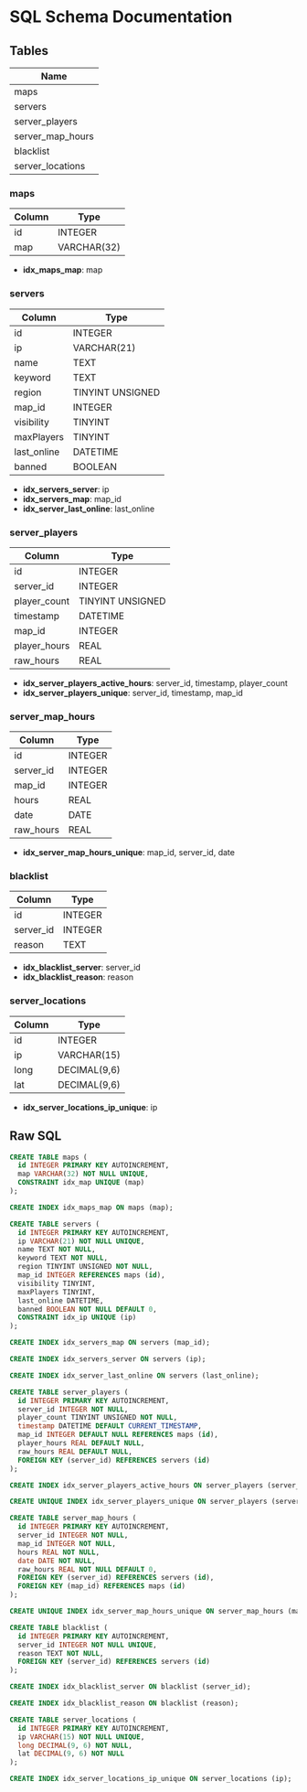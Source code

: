 # SQL Schema Documentation

## Tables

| Name             |
| ---------------- |
| maps             |
| servers          |
| server_players   |
| server_map_hours |
| blacklist        |
| server_locations |

### maps

| Column | Type        |
| ------ | ----------- |
| id     | INTEGER     |
| map    | VARCHAR(32) |

- **idx_maps_map**: map

### servers

| Column      | Type             |
| ----------- | ---------------- |
| id          | INTEGER          |
| ip          | VARCHAR(21)      |
| name        | TEXT             |
| keyword     | TEXT             |
| region      | TINYINT UNSIGNED |
| map_id      | INTEGER          |
| visibility  | TINYINT          |
| maxPlayers  | TINYINT          |
| last_online | DATETIME         |
| banned      | BOOLEAN          |

- **idx_servers_server**: ip
- **idx_servers_map**: map_id
- **idx_server_last_online**: last_online

### server_players

| Column       | Type             |
| ------------ | ---------------- |
| id           | INTEGER          |
| server_id    | INTEGER          |
| player_count | TINYINT UNSIGNED |
| timestamp    | DATETIME         |
| map_id       | INTEGER          |
| player_hours | REAL             |
| raw_hours    | REAL             |

- **idx_server_players_active_hours**: server_id, timestamp, player_count
- **idx_server_players_unique**: server_id, timestamp, map_id

### server_map_hours

| Column    | Type    |
| --------- | ------- |
| id        | INTEGER |
| server_id | INTEGER |
| map_id    | INTEGER |
| hours     | REAL    |
| date      | DATE    |
| raw_hours | REAL    |

- **idx_server_map_hours_unique**: map_id, server_id, date

### blacklist

| Column    | Type    |
| --------- | ------- |
| id        | INTEGER |
| server_id | INTEGER |
| reason    | TEXT    |

- **idx_blacklist_server**: server_id
- **idx_blacklist_reason**: reason

### server_locations

| Column | Type         |
| ------ | ------------ |
| id     | INTEGER      |
| ip     | VARCHAR(15)  |
| long   | DECIMAL(9,6) |
| lat    | DECIMAL(9,6) |

- **idx_server_locations_ip_unique**: ip

## Raw SQL

```sql
CREATE TABLE maps (
  id INTEGER PRIMARY KEY AUTOINCREMENT,
  map VARCHAR(32) NOT NULL UNIQUE,
  CONSTRAINT idx_map UNIQUE (map)
);

CREATE INDEX idx_maps_map ON maps (map);

CREATE TABLE servers (
  id INTEGER PRIMARY KEY AUTOINCREMENT,
  ip VARCHAR(21) NOT NULL UNIQUE,
  name TEXT NOT NULL,
  keyword TEXT NOT NULL,
  region TINYINT UNSIGNED NOT NULL,
  map_id INTEGER REFERENCES maps (id),
  visibility TINYINT,
  maxPlayers TINYINT,
  last_online DATETIME,
  banned BOOLEAN NOT NULL DEFAULT 0,
  CONSTRAINT idx_ip UNIQUE (ip)
);

CREATE INDEX idx_servers_map ON servers (map_id);

CREATE INDEX idx_servers_server ON servers (ip);

CREATE INDEX idx_server_last_online ON servers (last_online);

CREATE TABLE server_players (
  id INTEGER PRIMARY KEY AUTOINCREMENT,
  server_id INTEGER NOT NULL,
  player_count TINYINT UNSIGNED NOT NULL,
  timestamp DATETIME DEFAULT CURRENT_TIMESTAMP,
  map_id INTEGER DEFAULT NULL REFERENCES maps (id),
  player_hours REAL DEFAULT NULL,
  raw_hours REAL DEFAULT NULL,
  FOREIGN KEY (server_id) REFERENCES servers (id)
);

CREATE INDEX idx_server_players_active_hours ON server_players (server_id, timestamp, player_count);

CREATE UNIQUE INDEX idx_server_players_unique ON server_players (server_id, timestamp, map_id);

CREATE TABLE server_map_hours (
  id INTEGER PRIMARY KEY AUTOINCREMENT,
  server_id INTEGER NOT NULL,
  map_id INTEGER NOT NULL,
  hours REAL NOT NULL,
  date DATE NOT NULL,
  raw_hours REAL NOT NULL DEFAULT 0,
  FOREIGN KEY (server_id) REFERENCES servers (id),
  FOREIGN KEY (map_id) REFERENCES maps (id)
);

CREATE UNIQUE INDEX idx_server_map_hours_unique ON server_map_hours (map_id, server_id, date);

CREATE TABLE blacklist (
  id INTEGER PRIMARY KEY AUTOINCREMENT,
  server_id INTEGER NOT NULL UNIQUE,
  reason TEXT NOT NULL,
  FOREIGN KEY (server_id) REFERENCES servers (id)
);

CREATE INDEX idx_blacklist_server ON blacklist (server_id);

CREATE INDEX idx_blacklist_reason ON blacklist (reason);

CREATE TABLE server_locations (
  id INTEGER PRIMARY KEY AUTOINCREMENT,
  ip VARCHAR(15) NOT NULL UNIQUE,
  long DECIMAL(9, 6) NOT NULL,
  lat DECIMAL(9, 6) NOT NULL
);

CREATE INDEX idx_server_locations_ip_unique ON server_locations (ip);
```
